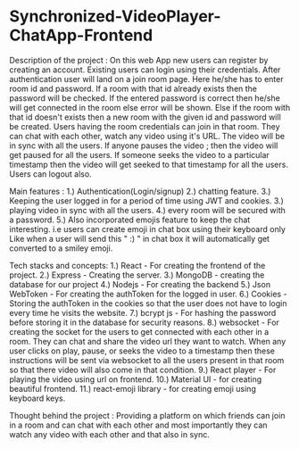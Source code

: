 # Synchronized-VideoPlayer-ChatApp-Frontend
Description of the project : On this web App new users can register by creating an account. Existing users can login using their credentials. After authentication user will land on a join room page. Here he/she has to enter room id and password. If a room with that id already exists then the password will be checked. If the entered password is correct then he/she will get connected in the room else error will be shown. Else if the room with that id doesn't exists then a new room with the given id and password will be created. Users having the room credentials can join in that room. They can chat with each other, watch any video using it's URL. The video will be in sync with all the users. If anyone pauses the video ; then the video will get paused for all the users. If someone seeks the video to a particular timestamp then the video will get seeked to that timestamp for all the users. Users can logout also.

Main features : 1.) Authentication(Login/signup) 2.) chatting feature. 3.) Keeping the user logged in for a period of time using JWT and cookies. 3.) playing video in sync with all the users. 4.) every room will be secured with a password. 5.) Also incorporated emojis feature to keep the chat interesting. i.e users can create emoji in chat box using their keyboard only Like when a user will send this " :) " in chat box it will automatically get converted to a smiley emoji.

Tech stacks and concepts:
1.) React - For creating the frontend of the project.
2.) Express - Creating the server.
3.) MongoDB - creating the database for our project
4.) Nodejs - For creating the backend
5.) Json WebToken - For creating the authToken for the logged in user.
6.) Cookies - Storing the authToken in the cookies so that the user does not have to login every time he visits the website.
7.) bcrypt js - For hashing the password before storing it in the database for security reasons.
8.) websocket - For creating the socket for the users to get connected with each other in a room. They can chat and share the video url they want to watch. When any user clicks on play, pause, or seeks the video to a timestamp then these instructions will be sent via websocket to all the users present in that room so that there video will also come in that condition.
9.) React player - For playing the video using url on frontend.
10.) Material UI - for creating beautiful frontend.
11.) react-emoji library - for creating emoji using keyboard keys.

Thought behind the project : Providing a platform on which friends can join in a room and can chat with each other and most importantly they can watch any video with each other and that also in sync.
